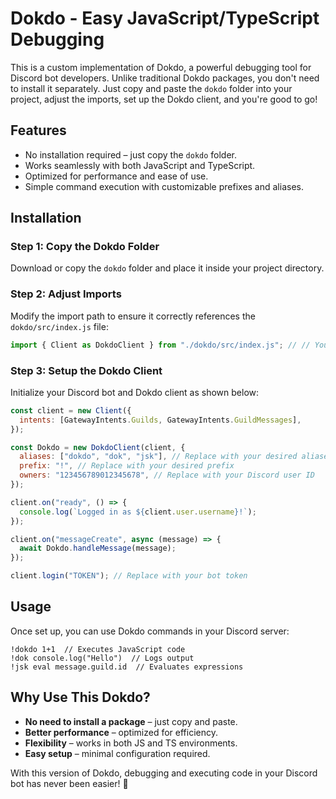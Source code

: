 # Dokdo - Easy JavaScript/TypeScript Debugging

This is a custom implementation of Dokdo, a powerful debugging tool for Discord bot developers. Unlike traditional Dokdo packages, you don't need to install it separately. Just copy and paste the `dokdo` folder into your project, adjust the imports, set up the Dokdo client, and you're good to go!

## Features

- No installation required – just copy the `dokdo` folder.
- Works seamlessly with both JavaScript and TypeScript.
- Optimized for performance and ease of use.
- Simple command execution with customizable prefixes and aliases.

## Installation

### Step 1: Copy the Dokdo Folder

Download or copy the `dokdo` folder and place it inside your project directory.

### Step 2: Adjust Imports

Modify the import path to ensure it correctly references the `dokdo/src/index.js` file:

```javascript
import { Client as DokdoClient } from "./dokdo/src/index.js"; // // You can import Client normally just make sure it doesn't interfere with discord.js Client
```

### Step 3: Setup the Dokdo Client

Initialize your Discord bot and Dokdo client as shown below:

```javascript
const client = new Client({
  intents: [GatewayIntents.Guilds, GatewayIntents.GuildMessages],
});

const Dokdo = new DokdoClient(client, {
  aliases: ["dokdo", "dok", "jsk"], // Replace with your desired aliases
  prefix: "!", // Replace with your desired prefix
  owners: "123456789012345678", // Replace with your Discord user ID
});

client.on("ready", () => {
  console.log(`Logged in as ${client.user.username}!`);
});

client.on("messageCreate", async (message) => {
  await Dokdo.handleMessage(message);
});

client.login("TOKEN"); // Replace with your bot token
```

## Usage

Once set up, you can use Dokdo commands in your Discord server:

```
!dokdo 1+1  // Executes JavaScript code
!dok console.log("Hello")  // Logs output
!jsk eval message.guild.id  // Evaluates expressions
```

## Why Use This Dokdo?

- **No need to install a package** – just copy and paste.
- **Better performance** – optimized for efficiency.
- **Flexibility** – works in both JS and TS environments.
- **Easy setup** – minimal configuration required.

With this version of Dokdo, debugging and executing code in your Discord bot has never been easier! 🚀
